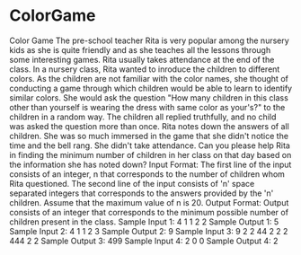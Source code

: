 # ColorGame
Color Game     The pre-school teacher Rita is very popular among the nursery kids as she is quite friendly and as she teaches all the lessons through some interesting games.     Rita usually takes attendance at the end of the class.     In a nursery class, Rita wanted to inroduce the children to different colors. As the children are not familiar with the color names, she thought of conducting a game through which children would be able to learn to identify similar colors.     She would ask the question "How many children in this class other than yourself is wearing the dress with same color as your's?" to the children in a random way. The children all replied truthfully, and no child was asked the question more than once.     Rita notes down the answers of all children. She was so much immersed in the game that she didn't notice the time and the bell rang.     She didn't take attendance. Can you please help Rita in finding the minimum number of children in her class on that day based on the information she has noted down?     Input Format:     The first line of the input consists of an integer, n that corresponds to the number of children whom Rita questioned.  The second line of the input consists of 'n' space separated integers that corresponds to the answers provided by the 'n' children.  Assume that the maximum value of n is 20.     Output Format:  Output consists of an integer that corresponds to the minimum possible number of children present in the class.     Sample Input 1:  4  1  1  2  2     Sample Output 1:  5     Sample Input 2:  4  1  1  2  3     Sample Output 2:  9     Sample Input 3:  9  2  2  44  2  2  2  444  2  2     Sample Output 3:  499  Sample Input 4: 2 0 0  Sample Output 4: 2   

